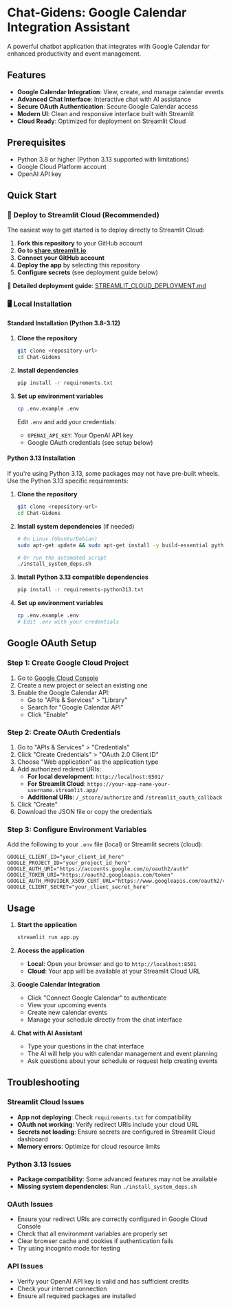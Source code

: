 # Chat-Gidens: Google Calendar Integration Assistant

A powerful chatbot application that integrates with Google Calendar for enhanced productivity and event management.

## Features

- **Google Calendar Integration**: View, create, and manage calendar events
- **Advanced Chat Interface**: Interactive chat with AI assistance
- **Secure OAuth Authentication**: Secure Google Calendar access
- **Modern UI**: Clean and responsive interface built with Streamlit
- **Cloud Ready**: Optimized for deployment on Streamlit Cloud

## Prerequisites

- Python 3.8 or higher (Python 3.13 supported with limitations)
- Google Cloud Platform account
- OpenAI API key

## Quick Start

### 🚀 Deploy to Streamlit Cloud (Recommended)

The easiest way to get started is to deploy directly to Streamlit Cloud:

1. **Fork this repository** to your GitHub account
2. **Go to [share.streamlit.io](https://share.streamlit.io)**
3. **Connect your GitHub account**
4. **Deploy the app** by selecting this repository
5. **Configure secrets** (see deployment guide below)

📖 **Detailed deployment guide**: [STREAMLIT_CLOUD_DEPLOYMENT.md](STREAMLIT_CLOUD_DEPLOYMENT.md)

### 🖥️ Local Installation

#### Standard Installation (Python 3.8-3.12)

1. **Clone the repository**
   ```bash
   git clone <repository-url>
   cd Chat-Gidens
   ```

2. **Install dependencies**
   ```bash
   pip install -r requirements.txt
   ```

3. **Set up environment variables**
   ```bash
   cp .env.example .env
   ```
   
   Edit `.env` and add your credentials:
   - `OPENAI_API_KEY`: Your OpenAI API key
   - Google OAuth credentials (see setup below)

#### Python 3.13 Installation

If you're using Python 3.13, some packages may not have pre-built wheels. Use the Python 3.13 specific requirements:

1. **Clone the repository**
   ```bash
   git clone <repository-url>
   cd Chat-Gidens
   ```

2. **Install system dependencies** (if needed)
   ```bash
   # On Linux (Ubuntu/Debian)
   sudo apt-get update && sudo apt-get install -y build-essential python3-dev pkg-config cmake
   
   # Or run the automated script
   ./install_system_deps.sh
   ```

3. **Install Python 3.13 compatible dependencies**
   ```bash
   pip install -r requirements-python313.txt
   ```

4. **Set up environment variables**
   ```bash
   cp .env.example .env
   # Edit .env with your credentials
   ```

## Google OAuth Setup

### Step 1: Create Google Cloud Project

1. Go to [Google Cloud Console](https://console.cloud.google.com/)
2. Create a new project or select an existing one
3. Enable the Google Calendar API:
   - Go to "APIs & Services" > "Library"
   - Search for "Google Calendar API"
   - Click "Enable"

### Step 2: Create OAuth Credentials

1. Go to "APIs & Services" > "Credentials"
2. Click "Create Credentials" > "OAuth 2.0 Client ID"
3. Choose "Web application" as the application type
4. Add authorized redirect URIs:
   - **For local development**: `http://localhost:8501/`
   - **For Streamlit Cloud**: `https://your-app-name-your-username.streamlit.app/`
   - **Additional URIs**: `/_stcore/authorize` and `/streamlit_oauth_callback`
5. Click "Create"
6. Download the JSON file or copy the credentials

### Step 3: Configure Environment Variables

Add the following to your `.env` file (local) or Streamlit secrets (cloud):

```env
GOOGLE_CLIENT_ID="your_client_id_here"
GOOGLE_PROJECT_ID="your_project_id_here"
GOOGLE_AUTH_URI="https://accounts.google.com/o/oauth2/auth"
GOOGLE_TOKEN_URI="https://oauth2.googleapis.com/token"
GOOGLE_AUTH_PROVIDER_X509_CERT_URL="https://www.googleapis.com/oauth2/v1/certs"
GOOGLE_CLIENT_SECRET="your_client_secret_here"
```

## Usage

1. **Start the application**
   ```bash
   streamlit run app.py
   ```

2. **Access the application**
   - **Local**: Open your browser and go to `http://localhost:8501`
   - **Cloud**: Your app will be available at your Streamlit Cloud URL

3. **Google Calendar Integration**
   - Click "Connect Google Calendar" to authenticate
   - View your upcoming events
   - Create new calendar events
   - Manage your schedule directly from the chat interface

4. **Chat with AI Assistant**
   - Type your questions in the chat interface
   - The AI will help you with calendar management and event planning
   - Ask questions about your schedule or request help creating events

## Troubleshooting

### Streamlit Cloud Issues
- **App not deploying**: Check `requirements.txt` for compatibility
- **OAuth not working**: Verify redirect URIs include your cloud URL
- **Secrets not loading**: Ensure secrets are configured in Streamlit Cloud dashboard
- **Memory errors**: Optimize for cloud resource limits

### Python 3.13 Issues
- **Package compatibility**: Some advanced features may not be available
- **Missing system dependencies**: Run `./install_system_deps.sh`

### OAuth Issues
- Ensure your redirect URIs are correctly configured in Google Cloud Console
- Check that all environment variables are properly set
- Clear browser cache and cookies if authentication fails
- Try using incognito mode for testing

### API Issues
- Verify your OpenAI API key is valid and has sufficient credits
- Check your internet connection
- Ensure all required packages are installed 
